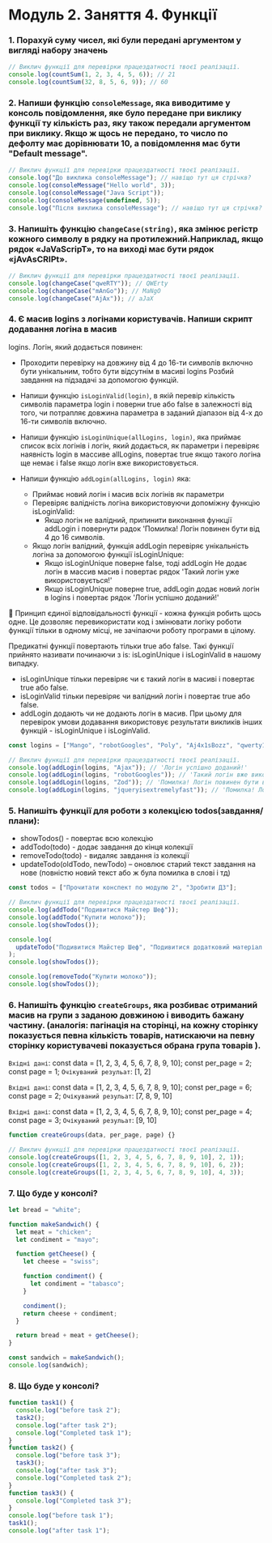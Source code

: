 # Модуль 2. Заняття 4. Функції

### 1. Порахуй суму чисел, які були передані аргументом у вигляді набору значень

```js
// Виклич функції для перевірки працездатності твоєї реалізації.
console.log(countSum(1, 2, 3, 4, 5, 6)); // 21
console.log(countSum(32, 8, 5, 6, 9)); // 60
```

### 2. Напиши функцію `consoleMessage`, яка виводитиме у консоль повідомлення, яке було передане при виклику функції ту кількість раз, яку також передали аргументом при виклику. Якщо ж щось не передано, то число по дефолту має дорівнювати 10, а повідомлення має бути "Default message".

```js
// Виклич функції для перевірки працездатності твоєї реалізації.
console.log("До виклика consoleMessage"); // навіщо тут ця стрічкв?
console.log(consoleMessage("Hello world", 3));
console.log(consoleMessage("Java Script"));
console.log(consoleMessage(undefined, 5));
console.log("Після виклика consoleMessage"); // навіщо тут ця стрічкв?
```

### 3. Напишіть функцію `changeCase(string)`, яка змінює регістр кожного символу в рядку на протилежний.Наприклад, якщо рядок «JaVaScripT», то на виході має бути рядок «jAvAsCRIPt».

```js
// Виклич функції для перевірки працездатності твоєї реалізації.
console.log(changeCase("qweRTY")); // QWErty
console.log(changeCase("mAnGo")); // MaNgO
console.log(changeCase("AjAx")); // aJaX
```

### 4. Є масив logins з логінами користувачів. Напиши скрипт додавання логіна в масив

logins. Логін, який додається повинен:

- Проходити перевірку на довжину від 4 до 16-ти символів включно бути
  унікальним, тобто бути відсутнім в масиві logins Розбий завдання на підзадачі
  за допомогою функцій.

- Напиши функцію `isLoginValid(login)`, в якій перевір кількість символів
  параметра login і поверни true або false в залежності від того, чи потрапляє
  довжина параметра в заданий діапазон від 4-х до 16-ти символів включно.

- Напиши функцію `isLoginUnique(allLogins, login)`, яка приймає список всіх
  логінів і логін, який додається, як параметри і перевіряє наявність login в
  массиве allLogins, повертає true якщо такого логіна ще немає і false якщо
  логін вже використовується.

- Напиши функцію `addLogin(allLogins, login)` яка:
  - Приймає новий логін і масив всіх логінів як параметри
  - Перевіряє валідність логіна використовуючи допоміжну функцію isLoginValid:
    - Якщо логін не валідний, припинити виконання функції addLogin і повернути радок 'Помилка! Логін повинен бути від 4 до 16 символів.
  - Якщо логін валідний, функція addLogin перевіряє унікальність логіна за допомогою функції isLoginUnique:
    - Якщо isLoginUnique поверне false, тоді addLogin Не додає логін в массив масив і повертає рядок 'Такий логін уже використовується!'
    - Якщо isLoginUnique поверне true, addLogin додає новий логін в logins і повертає рядок 'Логін успішно доданий!'

🔔 Принцип єдиної відповідальності функції - кожна функція робить щось одне. Це
дозволяє перевикористати код і змінювати логіку роботи функції тільки в одному
місці, не зачіпаючи роботу програми в цілому.

Предикатні функції повертають тільки true або false. Такі функції прийнято
називати починаючи з is: isLoginUnique і isLoginValid в нашому випадку.

- isLoginUnique тільки перевіряє чи є такий логін в масиві і повертає true або
  false.
- isLoginValid тільки перевіряє чи валідний логін і повертає true або
  false.
- addLogin додають чи не додають логін в масив. При цьому для перевірок
  умови додавання використовує результати викликів інших функцій - isLoginUnique і
  isLoginValid.

```js
const logins = ["Mango", "robotGoogles", "Poly", "Aj4x1sBozz", "qwerty123"];

// Виклич функції для перевірки працездатності твоєї реалізації.
console.log(addLogin(logins, "Ajax")); // 'Логін успішно доданий!'
console.log(addLogin(logins, "robotGoogles")); // 'Такий логін вже використовується!'
console.log(addLogin(logins, "Zod")); // 'Помилка! Логін повинен бути від 4 до 16 символів'
console.log(addLogin(logins, "jqueryisextremelyfast")); // 'Помилка! Логін повинен бути від 4 до 16 символів'
```

### 5. Напишіть функції для роботи з колекцією todos(завдання/плани):

- showTodos() - повертає всю колекцію
- addTodo(todo) - додає завдання до кінця колекції
- removeTodo(todo) - видаляє завдання із колекції
- updateTodo(oldTodo, newTodo) – оновлює старий текст завдання на нове (повністю новий текст або ж була помилка в слові і тд)

```js
const todos = ["Прочитати конспект по модулю 2", "Зробити ДЗ"];

// Виклич функції для перевірки працездатності твоєї реалізації.
console.log(addTodo("Подивитися Майстер Шеф"));
console.log(addTodo("Купити молоко"));
console.log(showTodos());

console.log(
  updateTodo("Подивитися Майстер Шеф", "Подивитися додатковий матеріал по JS")
);
console.log(showTodos());

console.log(removeTodo("Купити молоко"));
console.log(showTodos());
```

### 6. Напишіть функцію `createGroups`, яка розбиває отриманий масив на групи з заданою довжиною і виводить бажану частину. (аналогія: пагінація на сторінці, на кожну сторінку показується певна кількість товарів, натискаючи на певну сторінку користувачеві показується обрана група товарів ).

`Вхідні дані`:
const data = [1, 2, 3, 4, 5, 6, 7, 8, 9, 10];
const per_page = 2;
const page = 1;
`Очікуваний резульат`: [1, 2]

`Вхідні дані`:
const data = [1, 2, 3, 4, 5, 6, 7, 8, 9, 10];
const per_page = 6;
const page = 2;
`Очікуваний резульат`: [7, 8, 9, 10]

`Вхідні дані`:
const data = [1, 2, 3, 4, 5, 6, 7, 8, 9, 10];
const per_page = 4;
const page = 3;
`Очікуваний резульат`: [9, 10]

```js
function createGroups(data, per_page, page) {}

// Виклич функції для перевірки працездатності твоєї реалізації.
console.log(createGroups([1, 2, 3, 4, 5, 6, 7, 8, 9, 10], 2, 1));
console.log(createGroups([1, 2, 3, 4, 5, 6, 7, 8, 9, 10], 6, 2));
console.log(createGroups([1, 2, 3, 4, 5, 6, 7, 8, 9, 10], 4, 3));
```

### 7. Що буде у консолі?

```js
let bread = "white";

function makeSandwich() {
  let meat = "chicken";
  let condiment = "mayo";

  function getCheese() {
    let cheese = "swiss";

    function condiment() {
      let condiment = "tabasco";
    }

    condiment();
    return cheese + condiment;
  }

  return bread + meat + getCheese();
}

const sandwich = makeSandwich();
console.log(sandwich);
```

### 8. Що буде у консолі?

```js
function task1() {
  console.log("before task 2");
  task2();
  console.log("after task 2");
  console.log("Completed task 1");
}
function task2() {
  console.log("before task 3");
  task3();
  console.log("after task 3");
  console.log("Completed task 2");
}
function task3() {
  console.log("Completed task 3");
}
console.log("before task 1");
task1();
console.log("after task 1");
```
